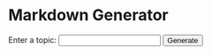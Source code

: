 <!DOCTYPE html>
<html>
<head>
  <title>Markdown Generator</title>
  <script src="https://cdn.jsdelivr.net/npm/marked/marked.min.js"></script>
</head>
<body>
  <h1>Markdown Generator</h1>
  <form id="topic-form">
    <label for="topic">Enter a topic:</label>
    <input type="text" id="topic" name="topic" />
    <button type="submit">Generate</button>
  </form>
  <div id="result"></div>
  <script>
    document.getElementById("topic-form").addEventListener("submit", async function (event) {
      event.preventDefault();
      const topic = document.getElementById("topic").value;
      const response = await fetch("http://localhost:8000/", {
        method: "POST",
        headers: {
          "Content-Type": "application/json",
        },
        body: JSON.stringify({ question: topic }),
      });

      const reader = response.body.getReader();
      const decoder = new TextDecoder("utf-8");
      const resultDiv = document.getElementById("result");
      let partialChunk = "";

      while (true) {
        const { done, value } = await reader.read();
        if (done) break;

        partialChunk += decoder.decode(value, { stream: true });

        // Process each complete JSON object
        let boundary = partialChunk.lastIndexOf("}\n{") + 1;  // Assuming each JSON object is separated by a newline
        if (boundary === 0) boundary = partialChunk.lastIndexOf("}") + 1;  // In case there is no "\n{" separator

        while (boundary > 0) {
          const completeChunk = partialChunk.slice(0, boundary);
          partialChunk = partialChunk.slice(boundary);

          completeChunk.split("\n").forEach(obj => {
            if (obj.trim().length > 0) {
              try {
                const parsedResponse = JSON.parse(obj);
                if (parsedResponse.type === "text") {
                  resultDiv.innerHTML += marked.parse(parsedResponse.content);
                } else if (parsedResponse.type === "sources" || parsedResponse.type === "chatId") {
                  console.log(`${parsedResponse.type}:`, parsedResponse.content);
                }
              } catch (e) {
                // Handle JSON parsing error
                console.error("Error parsing JSON chunk:", obj, e);
              }
            }
          });

          boundary = partialChunk.lastIndexOf("}\n{") + 1;
          if (boundary === 0) boundary = partialChunk.lastIndexOf("}") + 1;
        }
      }

      // Handle any remaining incomplete JSON object
      if (partialChunk.trim().length > 0) {
        try {
          const parsedResponse = JSON.parse(partialChunk);
          if (parsedResponse.type === "text") {
            resultDiv.innerHTML += marked.parse(parsedResponse.content);
          } else if (parsedResponse.type === "sources" || parsedResponse.type === "chatId") {
            console.log(`${parsedResponse.type}:`, parsedResponse.content);
          }
        } catch (e) {
          // Handle JSON parsing error
          console.error("Error parsing remaining JSON chunk:", partialChunk, e);
        }
      }
    });
  </script>
</body>
</html>

